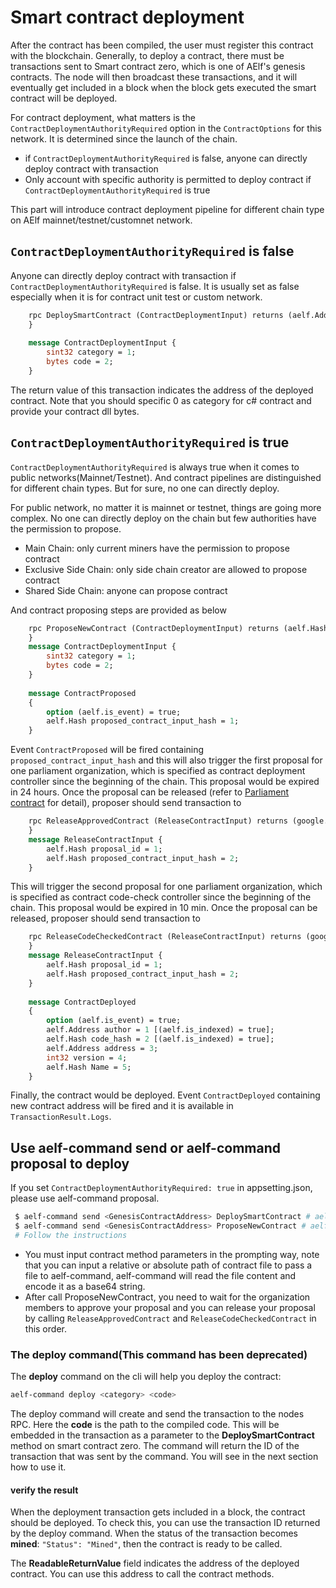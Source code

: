 # Smart contract deployment

After the contract has been compiled, the user must register this contract with the blockchain. Generally, to deploy a contract, there must be transactions sent to Smart contract zero, 
which is one of AElf's genesis contracts. The node will then broadcast these transactions, and it will eventually get included in a block when the block gets executed the smart contract 
will be deployed. 

For contract deployment, what matters is the `ContractDeploymentAuthorityRequired` option in the `ContractOptions` for this network. 
It is determined since the launch of the chain. 

- if `ContractDeploymentAuthorityRequired` is false, anyone can directly deploy contract with transaction 
- Only account with specific authority is permitted to deploy contract if `ContractDeploymentAuthorityRequired` is true

This part will introduce contract deployment pipeline for different chain type on AElf mainnet/testnet/customnet network. 

## `ContractDeploymentAuthorityRequired` is false

Anyone can directly deploy contract with transaction if `ContractDeploymentAuthorityRequired` is false. 
It is usually set as false especially when it is for contract unit test or custom network. 

```protobuf
    rpc DeploySmartContract (ContractDeploymentInput) returns (aelf.Address) {
    }
    
    message ContractDeploymentInput {
        sint32 category = 1;
        bytes code = 2;
    }
```

The return value of this transaction indicates the address of the deployed contract. Note that you should specific 0 as category
for c# contract and provide your contract dll bytes.
 

## `ContractDeploymentAuthorityRequired` is true

`ContractDeploymentAuthorityRequired` is always true when it comes to public networks(Mainnet/Testnet). 
And contract pipelines are distinguished for different chain types. But for sure, no one can directly deploy.

For public network, no matter it is mainnet or testnet, things are going more complex. No one can directly deploy on 
the chain but few authorities have the permission to propose.

- Main Chain: only current miners have the permission to propose contract
- Exclusive Side Chain: only side chain creator are allowed to propose contract
- Shared Side Chain: anyone can propose contract 

And contract proposing steps are provided as below

```protobuf
    rpc ProposeNewContract (ContractDeploymentInput) returns (aelf.Hash) {
    }
    message ContractDeploymentInput {
        sint32 category = 1;
        bytes code = 2;
    }
    
    message ContractProposed
    {
        option (aelf.is_event) = true;
        aelf.Hash proposed_contract_input_hash = 1;
    }
```

Event `ContractProposed` will be fired containing `proposed_contract_input_hash` and this will also trigger the first proposal 
for one parliament organization, which is specified as contract deployment controller since the beginning of the chain.
This proposal would be expired in 24 hours. Once the proposal can be released (refer to [Parliament contract](../../reference/smart-contract-api/parliament.md) for detail), 
proposer should send transaction to 

```protobuf
    rpc ReleaseApprovedContract (ReleaseContractInput) returns (google.protobuf.Empty) {
    }
    message ReleaseContractInput {
        aelf.Hash proposal_id = 1;
        aelf.Hash proposed_contract_input_hash = 2;
    }
```

This will trigger the second proposal for one parliament organization, which is specified as contract code-check 
controller since the beginning of the chain. This proposal would be expired in 10 min. Once the proposal can be released, proposer should send transaction to

```protobuf
    rpc ReleaseCodeCheckedContract (ReleaseContractInput) returns (google.protobuf.Empty) {
    }
    message ReleaseContractInput {
        aelf.Hash proposal_id = 1;
        aelf.Hash proposed_contract_input_hash = 2;
    }
    
    message ContractDeployed
    {
        option (aelf.is_event) = true;
        aelf.Address author = 1 [(aelf.is_indexed) = true];
        aelf.Hash code_hash = 2 [(aelf.is_indexed) = true];
        aelf.Address address = 3;
        int32 version = 4;
        aelf.Hash Name = 5;
    }
```

Finally, the contract would be deployed. Event `ContractDeployed` containing new contract address will be fired and 
it is available in `TransactionResult.Logs`.


## Use aelf-command send or aelf-command proposal to deploy

If you set `ContractDeploymentAuthorityRequired: true` in appsetting.json, please use aelf-command proposal.

```bash
 $ aelf-command send <GenesisContractAddress> DeploySmartContract # aelf-command send
 $ aelf-command send <GenesisContractAddress> ProposeNewContract # aelf-command proposal
 # Follow the instructions
```

- You must input contract method parameters in the prompting way, note that you can input a relative or absolute path of contract file to pass a file to aelf-command, aelf-command will read the file content and encode it as a base64 string.
- After call ProposeNewContract, you need to wait for the organization members to approve your proposal and you can release your proposal by calling `ReleaseApprovedContract` and `ReleaseCodeCheckedContract` in this order.

### The deploy command(This command has been deprecated)

The **deploy** command on the cli will help you deploy the contract:

```bash 
aelf-command deploy <category> <code>
```

The deploy command will create and send the transaction to the nodes RPC. Here the **code** is the path to the compiled code. This will be embedded in the transaction as a parameter to the **DeploySmartContract** method on smart contract zero. The command will return the ID of the transaction that was sent by the command. You will see in the next section how to use it.

#### verify the result

When the deployment transaction gets included in a block, the contract should be deployed. To check this, you can use the transaction ID returned by the deploy command. When the status of the transaction becomes **mined**: ```"Status": "Mined"```, then the contract is ready to be called. 

The **ReadableReturnValue** field indicates the address of the deployed contract. You can use this address to call the contract methods.







